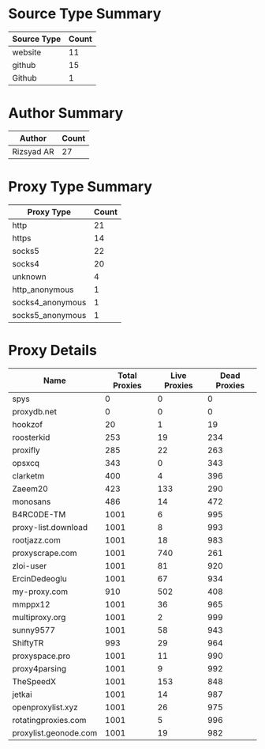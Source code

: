 # Source Type Summary

| Source Type | Count |
|-------------|-------|
| website | 11 |
| github | 15 |
| Github | 1 |


# Author Summary

| Author | Count |
|--------|-------|
| Rizsyad AR | 27 |


# Proxy Type Summary

| Proxy Type | Count |
|------------|-------|
| http | 21 |
| https | 14 |
| socks5 | 22 |
| socks4 | 20 |
| unknown | 4 |
| http_anonymous | 1 |
| socks4_anonymous | 1 |
| socks5_anonymous | 1 |


# Proxy Details

| Name | Total Proxies | Live Proxies | Dead Proxies |
|------|---------------|--------------|---------------|
| spys | 0 | 0 | 0 |
| proxydb.net | 0 | 0 | 0 |
| hookzof | 20 | 1 | 19 |
| roosterkid | 253 | 19 | 234 |
| proxifly | 285 | 22 | 263 |
| opsxcq | 343 | 0 | 343 |
| clarketm | 400 | 4 | 396 |
| Zaeem20 | 423 | 133 | 290 |
| monosans | 486 | 14 | 472 |
| B4RC0DE-TM | 1001 | 6 | 995 |
| proxy-list.download | 1001 | 8 | 993 |
| rootjazz.com | 1001 | 18 | 983 |
| proxyscrape.com | 1001 | 740 | 261 |
| zloi-user | 1001 | 81 | 920 |
| ErcinDedeoglu | 1001 | 67 | 934 |
| my-proxy.com | 910 | 502 | 408 |
| mmppx12 | 1001 | 36 | 965 |
| multiproxy.org | 1001 | 2 | 999 |
| sunny9577 | 1001 | 58 | 943 |
| ShiftyTR | 993 | 29 | 964 |
| proxyspace.pro | 1001 | 11 | 990 |
| proxy4parsing | 1001 | 9 | 992 |
| TheSpeedX | 1001 | 153 | 848 |
| jetkai | 1001 | 14 | 987 |
| openproxylist.xyz | 1001 | 26 | 975 |
| rotatingproxies.com | 1001 | 5 | 996 |
| proxylist.geonode.com | 1001 | 19 | 982 |
